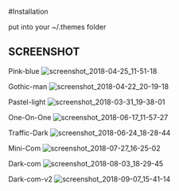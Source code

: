 #Installation

put into your ~/.themes folder

## SCREENSHOT

Pink-blue
![screenshot_2018-04-25_11-51-18](https://user-images.githubusercontent.com/38096925/39349431-21cfb14a-4a25-11e8-8f16-a2c520b8f7e8.png)

Gothic-man
![screenshot_2018-04-22_20-19-18](https://user-images.githubusercontent.com/38096925/39349882-b6eef1cc-4a26-11e8-83bf-10a678b40a8f.png)

Pastel-light
![screenshot_2018-03-31_19-38-01](https://user-images.githubusercontent.com/38096925/39350121-6a0ebe2c-4a27-11e8-9e0e-e3217ae6343b.png)

One-On-One
![screenshot_2018-06-17_11-57-27](https://user-images.githubusercontent.com/38096925/41504900-4b512732-7226-11e8-9ae1-574d309e4a9e.png)

Traffic-Dark
![screenshot_2018-06-24_18-28-44](https://user-images.githubusercontent.com/38096925/42925702-33e541fe-8b59-11e8-9091-057e4cf1a55d.png)

Mini-Com
![screenshot_2018-07-27_16-25-02](https://user-images.githubusercontent.com/38096925/43313450-4bb426b2-91ba-11e8-9ff0-95aae74f2e17.png)

Dark-com
![screenshot_2018-08-03_18-29-45](https://user-images.githubusercontent.com/38096925/43642018-108df4dc-9750-11e8-9b49-e77bd2440866.png)

Dark-com-v2
![screenshot_2018-09-07_15-41-14](https://user-images.githubusercontent.com/38096925/45582823-ce696980-b8e0-11e8-852a-db0260855f7f.png)

